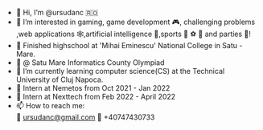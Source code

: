 - 👋 Hi, I’m @ursudanc 🇷🇴
- 👀 I’m interested in gaming, game development 🎮, challenging problems ,web applications 🕸️,artificial intelligence 🤖,sports 🏀 ⚽ 🏐 and parties 🥳!
- 🏫 Finished highschool at 'Mihai Eminescu' National College in Satu - Mare.
- 🥉 @ Satu Mare Informatics County Olympiad
- 🌱 I’m currently learning computer science(CS) at the Technical University of Cluj  Napoca. 
- 👔 Intern at Nemetos from Oct 2021 - Jan 2022
- 👔 Intern at Nexttech from Feb 2022 - April 2022
- 📫 How to reach me:  
  📧 ursudanc@gmail.com
   📱 +40747430733 
<!---
ursudanc/ursudanc is a ✨ special ✨ repository because its `README.md` (this file) appears on your GitHub profile.
You can click the Preview link to take a look at your changes.
--->
